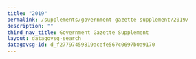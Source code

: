 ```yaml
---
title: "2019"
permalink: /supplements/government-gazette-supplement/2019/
description: ""
third_nav_title: Government Gazette Supplement
layout: datagovsg-search
datagovsg-id: d_f27797459819acefe567c0697b0a9170
---
```

